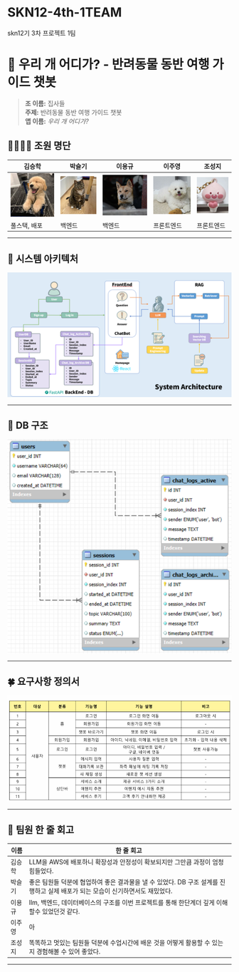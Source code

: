 ﻿# SKN12-4th-1TEAM
 
skn12기 3차 프로젝트 1팀

# 🐾 우리 개 어디가? - 반려동물 동반 여행 가이드 챗봇

> **조 이름:** 집사들  
> **주제:** 반려동물 동반 여행 가이드 챗봇  
> **앱 이름:** _우리 개 어디가?_

## 👨‍👩‍👧‍👦 조원 명단

| 김승학                  | 박슬기                  | 이용규               | 이주영                  | 조성지                   |
| ----------------------- | ----------------------- | -------------------- | ----------------------- | ------------------------ |
| ![a](./assets/a.png)    | ![b](./assets/b.png)    | ![c](./assets/c.png) | ![d](./assets/d.png)    | ![e](./assets/e.png)     |
| 풀스택, 배포 | 백엔드 | 백엔드 | 프론트엔드 | 프론트엔드 |

---

## 🧠 시스템 아키텍처

![시스템 아키텍처](./assets/시스템%20아키텍처.png)

---

## 🐶 DB 구조

![DB 구조](./assets/DB구조.png)

---

## 🍀 요구사항 정의서

![요구사항 정의서](./assets/요구사항정의서.png)

---

## 💬 팀원 한 줄 회고

| 이름   | 한 줄 회고                                                                                                                                    |
| ------ | --------------------------------------------------------------------------------------------------------------------------------------------- |
| 김승학 | LLM을 AWS에 배포하니 확장성과 안정성이 확보되지만 그만큼 과정이 엄청 힘들었다.                                       |
| 박슬기 | 좋은 팀원들 덕분에 협업하여 좋은 결과물을 낼 수 있었다. DB 구조 설계를 진행하고 실제 배포가 되는 모습이 신기하면서도 재밌었다.                  |
| 이용규 | llm, 백엔드, 데이터베이스의 구조를 이번 프로젝트를 통해 한단계더 깊게 이해할수 있었던것 같다.      |
| 이주영 | 아           |
| 조성지 | 똑똑하고 멋있는 팀원들 덕분에 수업시간에 배운 것을 어떻게 활용할 수 있는지 경험해볼 수 있어 좋았다. |

---
